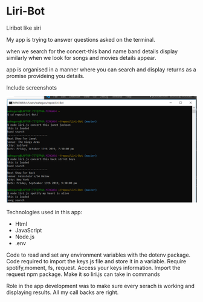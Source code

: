 # Liri-Bot
Liribot like siri

My app is trying to answer questions asked on the terminal.

when we search for the concert-this band name band details display
similarly when we look for songs and movies details appear.

app is organised in a manner where you can search and display returns as a promise provideing you details.


Include screenshots

![liri-bot](https://github.com/kaur1081/Liri-Bot/blob/master/liri.PNG)


Technologies used in this app:

- Html
- JavaScript
- Node.js
- .env


Code to read and set any environment variables with the dotenv package.
Code required to import the keys.js file and store it in a variable.
Require spotify,moment, fs, request.
Access your keys information.
Import the request npm package.
Make it so liri.js can take in commands

Role in the app development was to make sure every serach is working and displaying results. All my call backs are right. 

